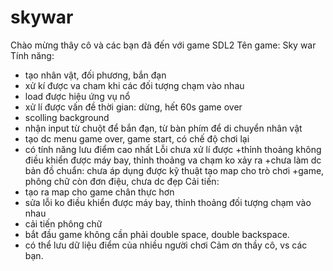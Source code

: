 # skywar
Chào mừng thây cô và các bạn đã đến với game SDL2
Tên game: Sky war
Tính năng:
+ tạo nhân vật, đối phương, bắn đạn
+ xử kí được va cham khi các đối tượng chạm vào nhau
+ load được hiệu ứng vụ nổ
+ xử lí được vấn đề thời gian: dừng, hết 60s game over
+ scolling background
+ nhận input từ chuột để bắn đạn, từ bàn phím để di chuyển nhân vật
+ tạo dc menu game over, game start, có chế độ chơi lại
+ có tính năng lưu điểm cao nhất
  Lỗi chưa xử lí được
+thỉnh thoảng không điều khiển được máy bay, thỉnh thoảng va chạm ko xảy ra
+chưa làm dc bản đồ chuẩn: chưa áp dụng được kỹ thuật tạo map cho trò chơi
+game, phông chữ còn đơn điệu, chưa dc đẹp
  Cải tiến:
+ tạo ra map cho game chân thực hơn
+ sửa lỗi ko điều khiển được máy bay, thỉnh thoảng đối tượng chạm vào nhau
+ cải tiến phông chữ
+ bắt đầu game không cần phải double space, double backspace.
+ có thể lưu dữ liệu điểm của nhiều người chơi
Cảm ơn thầy cô, vs các bạn.
